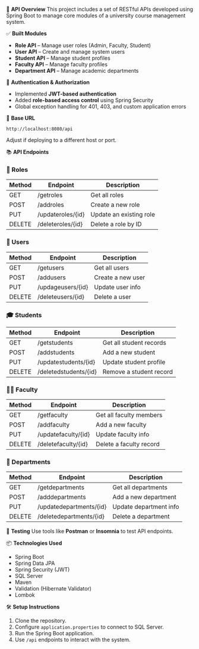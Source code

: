 📡 **API Overview**
This project includes a set of RESTful APIs developed using Spring Boot to manage core modules of a university course management system.

✅ **Built Modules**

* **Role API** – Manage user roles (Admin, Faculty, Student)
* **User API** – Create and manage system users
* **Student API** – Manage student profiles
* **Faculty API** – Manage faculty profiles
* **Department API** – Manage academic departments

🔐 **Authentication & Authorization**

* Implemented **JWT-based authentication**
* Added **role-based access control** using Spring Security
* Global exception handling for 401, 403, and custom application errors

🚀 **Base URL**

```
http://localhost:8080/api
```

Adjust if deploying to a different host or port.

📚 **API Endpoints**

### 🔐 Roles

| Method | Endpoint          | Description             |
| ------ | ----------------- | ----------------------- |
| GET    | /getroles         | Get all roles           |
| POST   | /addroles         | Create a new role       |
| PUT    | /updateroles/{id} | Update an existing role |
| DELETE | /deleteroles/{id} | Delete a role by ID     |

### 👥 Users

| Method | Endpoint          | Description       |
| ------ | ----------------- | ----------------- |
| GET    | /getusers         | Get all users     |
| POST   | /addusers         | Create a new user |
| PUT    | /updageusers/{id} | Update user info  |
| DELETE | /deleteusers/{id} | Delete a user     |

### 🎓 Students

| Method | Endpoint              | Description             |
| ------ | --------------------- | ----------------------- |
| GET    | /getstudents          | Get all student records |
| POST   | /addstudents          | Add a new student       |
| PUT    | /updatestudents/{id}  | Update student profile  |
| DELETE | /deletedstudents/{id} | Remove a student record |

### 👨‍🏫 Faculty

| Method | Endpoint            | Description             |
| ------ | ------------------- | ----------------------- |
| GET    | /getfaculty         | Get all faculty members |
| POST   | /addfaculty         | Add a new faculty       |
| PUT    | /updatefaculty/{id} | Update faculty info     |
| DELETE | /deletefaculty/{id} | Delete a faculty record |

### 🏢 Departments

| Method | Endpoint                | Description            |
| ------ | ----------------------- | ---------------------- |
| GET    | /getdepartments         | Get all departments    |
| POST   | /adddepartments         | Add a new department   |
| PUT    | /updatedepartments/{id} | Update department info |
| DELETE | /deletedepartments/{id} | Delete a department    |

🧪 **Testing**
Use tools like **Postman** or **Insomnia** to test API endpoints.

📦 **Technologies Used**

* Spring Boot
* Spring Data JPA
* Spring Security (JWT)
* SQL Server
* Maven
* Validation (Hibernate Validator)
* Lombok

🛠️ **Setup Instructions**

1. Clone the repository.
2. Configure `application.properties` to connect to SQL Server.
3. Run the Spring Boot application.
4. Use `/api` endpoints to interact with the system.
